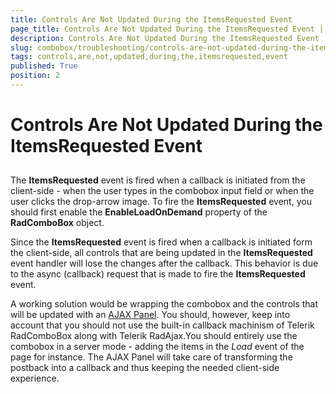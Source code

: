 ```yaml
---
title: Controls Are Not Updated During the ItemsRequested Event
page_title: Controls Are Not Updated During the ItemsRequested Event | RadComboBox for ASP.NET AJAX Documentation
description: Controls Are Not Updated During the ItemsRequested Event
slug: combobox/troubleshooting/controls-are-not-updated-during-the-itemsrequested-event
tags: controls,are,not,updated,during,the,itemsrequested,event
published: True
position: 2
---
```


# Controls Are Not Updated During the ItemsRequested Event



## 

The **ItemsRequested** event is fired when a callback is initiated from the client-side - when the user types in the combobox input field or when the user clicks the drop-arrow image. To fire the **ItemsRequested** event, you should first enable the **EnableLoadOnDemand** property of the **RadComboBox** object.

Since the **ItemsRequested** event is fired when a callback is initiated form the client-side, all controls that are being updated in the **ItemsRequested** event handler will lose the changes after the callback. This behavior is due to the async (callback) request that is made to fire the **ItemsRequested** event.

A working solution would be wrapping the combobox and the controls that will be updated with an [AJAX Panel](http://demos.telerik.com/aspnet-ajax/Ajax/Examples/Panel/FirstLook/DefaultCS.aspx). You should, however, keep into account that you should not use the built-in callback machinism of Telerik RadComboBox along with Telerik RadAjax.You should entirely use the combobox in a server mode - adding the items in the *Load* event of the page for instance. The AJAX Panel will take care of transforming the postback into a callback and thus keeping the needed client-side experience.
